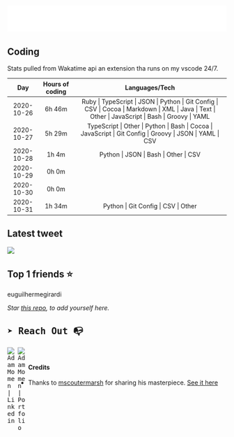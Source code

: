 
![test image size](/assets/welcome_message.gif)

## Coding
Stats pulled from Wakatime api an extension tha runs on my vscode 24/7.

|Day|Hours of coding|Languages/Tech|
|:-:|:-:|:-:|
|2020-10-26|6h 46m|Ruby &#124; TypeScript &#124; JSON &#124; Python &#124; Git Config &#124; CSV &#124; Cocoa &#124; Markdown &#124; XML &#124; Java &#124; Text &#124; Other &#124; JavaScript &#124; Bash &#124; Groovy &#124; YAML|
|2020-10-27|5h 29m|TypeScript &#124; Other &#124; Python &#124; Bash &#124; Cocoa &#124; JavaScript &#124; Git Config &#124; Groovy &#124; JSON &#124; YAML &#124; CSV|
|2020-10-28|1h 4m|Python &#124; JSON &#124; Bash &#124; Other &#124; CSV|
|2020-10-29|0h 0m||
|2020-10-30|0h 0m||
|2020-10-31|1h 34m|Python &#124; Git Config &#124; CSV &#124; Other|

## Latest tweet
[<img src="<tweet-image-url>" width="400">](https://twitter.com/adammomen8/status/1316739109638090754)

## Top 1 friends ⭐️
euguilhermegirardi

*Star [this repo](https://github.com/AdamMomen/AdamMomen), to add yourself here.*


<samp>

## ➤ Reach Out :mailbox_with_no_mail:

>
  <a href="https://www.linkedin.com/in/adam-momen-99596275/">
     <img align="left" alt="Adam Momen | Linkedin" width="24px" src="./assets/Linkedin.svg" />
   </a>

   <a href="https://adammomen.com/">
     <img align="left" alt="Adam Momen | Portfolio" width="24px" src="./assets/web.svg" />
   </a>

</samp>

<br>

#### Credits
* Thanks to [mscoutermarsh](https://github.com/mscoutermarsh) for sharing his masterpiece. [See it here](https://github.com/mscoutermarsh/mscoutermarsh)
